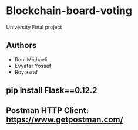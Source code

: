 # Blockchain-board-voting
University Final project

## Authors
- Roni Michaeli 
- Evyatar Yossef
- Roy asraf

## pip install Flask==0.12.2
## Postman HTTP Client: https://www.getpostman.com/


